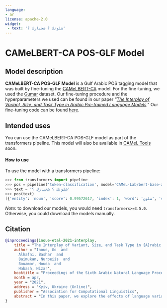 ```yaml
---
language: 
- ar
license: apache-2.0
widget:
 - text: 'شلونك ؟ شخبارك ؟'
---
```

# CAMeLBERT-CA POS-GLF Model
## Model description
**CAMeLBERT-CA POS-GLF Model** is a Gulf Arabic POS tagging model that was built by fine-tuning the [CAMeLBERT-CA](https://huggingface.co/CAMeL-Lab/bert-base-arabic-camelbert-ca/) model.
For the fine-tuning, we used the [Gumar](https://camel.abudhabi.nyu.edu/annotated-gumar-corpus/) dataset.
Our fine-tuning procedure and the hyperparameters we used can be found in our paper *"[The Interplay of Variant, Size, and Task Type in Arabic Pre-trained Language Models](https://arxiv.org/abs/2103.06678)."*
Our fine-tuning code can be found [here](https://github.com/CAMeL-Lab/CAMeLBERT).

## Intended uses
You can use the CAMeLBERT-CA POS-GLF model as part of the transformers pipeline.
This model will also be available in [CAMeL Tools](https://github.com/CAMeL-Lab/camel_tools) soon.

#### How to use
To use the model with a transformers pipeline:
```python
>>> from transformers import pipeline
>>> pos = pipeline('token-classification', model='CAMeL-Lab/bert-base-arabic-camelbert-ca-pos-glf')
>>> text = 'شلونك ؟ شخبارك ؟'
>>> pos(text)
[{'entity': 'noun', 'score': 0.99572617, 'index': 1, 'word': 'شلون', 'start': 0, 'end': 4}, {'entity': 'noun', 'score': 0.9411187, 'index': 2, 'word': '##ك', 'start': 4, 'end': 5}, {'entity': 'punc', 'score': 0.9999661, 'index': 3, 'word': '؟', 'start': 6, 'end': 7}, {'entity': 'noun', 'score': 0.99286526, 'index': 4, 'word': 'ش', 'start': 8, 'end': 9}, {'entity': 'noun', 'score': 0.9983397, 'index': 5, 'word': '##خبار', 'start': 9, 'end': 13}, {'entity': 'noun', 'score': 0.9609381, 'index': 6, 'word': '##ك', 'start': 13, 'end': 14}, {'entity': 'punc', 'score': 0.9999668, 'index': 7, 'word': '؟', 'start': 15, 'end': 16}]
```
*Note*: to download our models, you would need `transformers>=3.5.0`.
Otherwise, you could download the models manually.

## Citation
```bibtex
@inproceedings{inoue-etal-2021-interplay,
    title = "The Interplay of Variant, Size, and Task Type in {A}rabic Pre-trained Language Models",
    author = "Inoue, Go  and
      Alhafni, Bashar  and
      Baimukan, Nurpeiis  and
      Bouamor, Houda  and
      Habash, Nizar",
    booktitle = "Proceedings of the Sixth Arabic Natural Language Processing Workshop",
    month = apr,
    year = "2021",
    address = "Kyiv, Ukraine (Online)",
    publisher = "Association for Computational Linguistics",
    abstract = "In this paper, we explore the effects of language variants, data sizes, and fine-tuning task types in Arabic pre-trained language models. To do so, we build three pre-trained language models across three variants of Arabic: Modern Standard Arabic (MSA), dialectal Arabic, and classical Arabic, in addition to a fourth language model which is pre-trained on a mix of the three. We also examine the importance of pre-training data size by building additional models that are pre-trained on a scaled-down set of the MSA variant. We compare our different models to each other, as well as to eight publicly available models by fine-tuning them on five NLP tasks spanning 12 datasets. Our results suggest that the variant proximity of pre-training data to fine-tuning data is more important than the pre-training data size. We exploit this insight in defining an optimized system selection model for the studied tasks.",
}
```